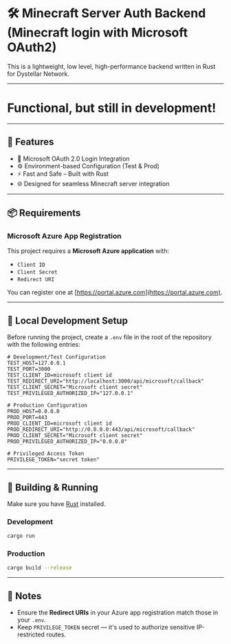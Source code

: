 # 🛠️ Minecraft Server Auth Backend (Minecraft login with Microsoft OAuth2)

This is a lightweight, low level, high-performance backend written in Rust for Dystellar Network.

---

# Functional, but still in development!

---

## 🚀 Features

- 🔐 Microsoft OAuth 2.0 Login Integration
- ⚙️  Environment-based Configuration (Test & Prod)  
- ⚡ Fast and Safe – Built with Rust
- 🌐 Designed for seamless Minecraft server integration  

---

## 📦 Requirements

### Microsoft Azure App Registration

This project requires a **Microsoft Azure application** with:

- `Client ID`  
- `Client Secret`  
- `Redirect URI`  

You can register one at [https://portal.azure.com](https://portal.azure.com).

---

## 🧪 Local Development Setup

Before running the project, create a `.env` file in the root of the repository with the following entries:

```env
# Development/Test Configuration
TEST_HOST=127.0.0.1
TEST_PORT=3000
TEST_CLIENT_ID=microsoft client id
TEST_REDIRECT_URI="http://localhost:3000/api/microsoft/callback"
TEST_CLIENT_SECRET="Microsoft client secret"
TEST_PRIVILEGED_AUTHORIZED_IP="127.0.0.1"

# Production Configuration
PROD_HOST=0.0.0.0
PROD_PORT=443
PROD_CLIENT_ID=microsoft client id
PROD_REDIRECT_URI="http://0.0.0.0:443/api/microsoft/callback"
PROD_CLIENT_SECRET="Microsoft client secret"
PROD_PRIVILEGED_AUTHORIZED_IP="0.0.0.0"

# Privileged Access Token
PRIVILEGE_TOKEN="secret token"
```

---

## 🔧 Building & Running

Make sure you have [Rust](https://www.rust-lang.org/tools/install) installed.

### Development

```bash
cargo run
```

### Production

```bash
cargo build --release
```

---

## 🧠 Notes

- Ensure the **Redirect URIs** in your Azure app registration match those in your `.env`.
- Keep `PRIVILEGE_TOKEN` secret — it's used to authorize sensitive IP-restricted routes.

